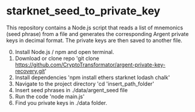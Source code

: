 # starknet_seed_to_private_key
This repository contains a Node.js script that reads a list of mnemonics (seed phrase) from a file and generates the corresponding Argent private keys in decimal format. The private keys are then saved to another file.

0. Install Node.js / npm and open terminal.
1. Download or clone repo
'git clone https://github.com/CryptoTransformator/argent-private-key-recovery.git'
2. Install dependencies
'npm install ethers starknet lodash chalk'
3. Navigate to the project directory
'cd 'insert_path_folder'
4. Insert seed phrases in ./data/argent_seed file
5. Run the code
'node main.js'
6. Find you private keys in ./data folder.
